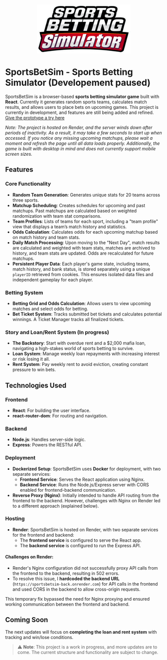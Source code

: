 <div align="center">
  <img src="./public/images/title_logo.png" alt="Title Logo" width="300" />
</div>

# SportsBetSim - Sports Betting Simulator (Developement paused)

SportsBetSim is a browser-based **sports betting simulator game** built with **React**. Currently it generates random sports teams, calculates match results, and allows users to place bets on upcoming games. This project is currently in development, and features are still being added and refined. [Give the prototype a try here](https://sportsbetsim-front.onrender.com/) 

*Note: The project is hosted on Render, and the server winds down after periods of inactivity. As a result, it may take a few seconds to start up when accessed. If you notice any missing upcoming matchups, please wait a moment and refresh the page until all data loads properly. Additionally, the game is built with desktop in mind and does not currently support mobile screen sizes.*

## Features

### Core Functionality
- **Random Team Generation**: Generates unique stats for 20 teams across three sports.
- **Matchup Scheduling**: Creates schedules for upcoming and past matchups. Past matchups are calculated based on weighted randomization with team stat comparisons.
- **Team Profiles**: Lists of teams for each sport, including a "team profile" view that displays a team’s match history and statistics.
- **Odds Calculation**: Calculates odds for each upcoming matchup based on match history and team stats.
- **Daily Match Processing**: Upon moving to the "Next Day", match results are calculated and weighted with team stats, matches are archived to history, and team stats are updated. Odds are recalculated for future matchups.
- **Persistent Player Data**: Each player's game state, including teams, match history, and bank status, is stored separately using a unique `playerID` retrieved from cookies. This ensures isolated data files and independent gameplay for each player.

### Betting System
- **Betting Grid and Odds Calculation**: Allows users to view upcoming matches and select odds for betting. 
- **Bet Ticket System**: Tracks submitted bet tickets and calculates potential winnings. A Ticket Manager tracks all finalized tickets.

### Story and Loan/Rent System (In progress)
- **The Backstory**: Start with overdue rent and a $2,000 mafia loan, navigating a high-stakes world of sports betting to survive.  
- **Loan System**: Manage weekly loan repayments with increasing interest or risk losing it all.  
- **Rent System**: Pay weekly rent to avoid eviction, creating constant pressure to win bets.

## Technologies Used

### Frontend
- **React**: For building the user interface.
- **react-router-dom**: For routing and navigation.

### Backend
- **Node.js**: Handles server-side logic.
- **Express**: Powers the RESTful API.

### Deployment
- **Dockerized Setup**: SportsBetSim uses **Docker** for deployment, with two separate services:
  - **Frontend Service**: Serves the React application using Nginx.
  - **Backend Service**: Runs the Node.js/Express server with CORS enabled for frontend-backend communication.
- **Reverse Proxy (Nginx)**: Initially intended to handle API routing from the frontend to the backend. However, challenges with Nginx on Render led to a different approach (explained below).

### Hosting
- **Render**: SportsBetSim is hosted on Render, with two separate services for the frontend and backend:
  - The **frontend service** is configured to serve the React app.
  - The **backend service** is configured to run the Express API.

#### Challenges on Render:
- Render's Nginx configuration did not successfully proxy API calls from the frontend to the backend, resulting in 502 errors.
- To resolve this issue, I **hardcoded the backend URL** (`https://sportsbetsim-back.onrender.com`) for API calls in the frontend and used CORS in the backend to allow cross-origin requests.

This temporary fix bypassed the need for Nginx proxying and ensured working communication between the frontend and backend.

## Coming Soon
The next updates will focus on **completing the loan and rent system** with tracking and win/lose conditions.


> ⚠️ **Note**: This project is a work in progress, and more updates are to come. The current structure and functionality are subject to change.

